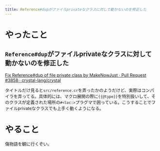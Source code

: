 ```yaml
---
title: Reference#dupがファイルprivateなクラスに対して動かないのを修正した
---
```


<script async src="//cdn.embedly.com/widgets/platform.js"></script>

# やったこと

## `Reference#dup`がファイルprivateなクラスに対して動かないのを修正した

<a class="embedly-card" href="https://github.com/crystal-lang/crystal/pull/3858">Fix Reference#dup of file private class by MakeNowJust · Pull Request #3858 · crystal-lang/crystal</a>

タイトルだけ見ると`src/reference.cr`を弄ったかのようだけど、実際はコンパイラを弄ってる。具体的には、マクロ展開の際に`{{@type}}`を特別扱いして、そのクラスが定義された場所の`#<loc:>`プラグマで囲っている。こうすることでファイルprivateなクラスでも上手く動くようになる。

# やること

傷物語を観に行くぞい。
